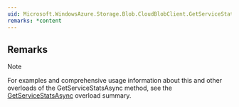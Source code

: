 ```yaml
---  
uid: Microsoft.WindowsAzure.Storage.Blob.CloudBlobClient.GetServiceStatsAsync(Microsoft.WindowsAzure.Storage.Blob.BlobRequestOptions,Microsoft.WindowsAzure.Storage.OperationContext)  
remarks: *content  
---  
```

  
## Remarks  
  
> [!NOTE]
>  For examples and comprehensive usage information about this and other overloads of the GetServiceStatsAsync method, see the [GetServiceStatsAsync](assetId:///Overload:Microsoft.WindowsAzure.Storage.Blob.CloudBlobClient.GetServiceStatsAsync?qualifyHint=False&autoUpgrade=True) overload summary.